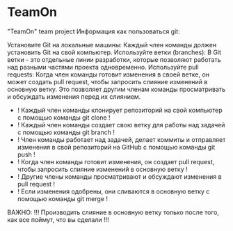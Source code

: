 # TeamOn
"TeamOn" team project
Информация как пользоваться git:

Установите Git на локальные машины: Каждый член команды должен установить Git на свой компьютер.
Используйте ветки (branches): В Git ветки - это отдельные линии разработки, которые позволяют работать над разными частями проекта одновременно.
Используйте pull requests: Когда член команды готовит изменения в своей ветке, он может создать pull request, чтобы запросить слияние изменений в основную ветку. Это позволяет другим членам команды просматривать и обсуждать изменения перед их слиянием.

- ! Каждый член команды клонирует репозиторий на свой компьютер с помощью команды git clone                                          !
- ! Каждый член команды создает свою ветку для работы над задачей с помощью команды git branch                                       !
- ! Член команды работает над задачей, делает коммиты и отправляет изменения в свой репозиторий на GitHub с помощью команды git push !
- ! Когда член команды готовит изменения, он создает pull request, чтобы запросить слияние изменений в основную ветку                !
- ! Другие члены команды просматривают и обсуждают изменения в pull request                                                          !
- ! Если изменения одобрены, они сливаются в основную ветку с помощью команды git merge                                              !

ВАЖНО:
!!! Производить слияние в основную ветку только после того, как все поймут, что вы сделали !!!
